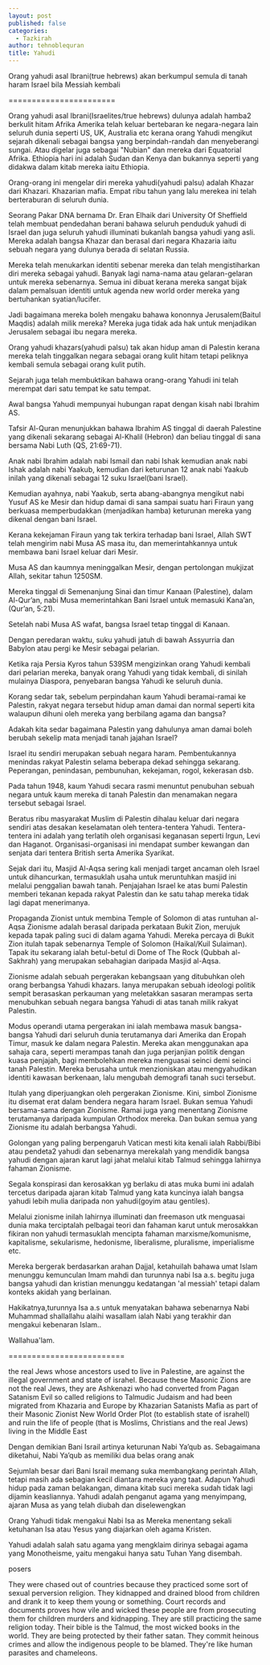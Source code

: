 ```yaml
---
layout: post
published: false
categories:
  - Tazkirah
author: tehnoblequran
title: Yahudi
---
```



Orang yahudi asal Ibrani(true hebrews) akan berkumpul semula di tanah haram Israel bila Messiah kembali 

=======================

Orang yahudi asal Ibrani(Israelites/true hebrews) dulunya adalah hamba2 berkulit hitam Afrika Amerika telah keluar bertebaran ke negara-negara lain seluruh dunia seperti US, UK, Australia etc kerana orang Yahudi mengikut sejarah dikenali sebagai bangsa yang berpindah-randah dan menyeberangi sungai. Atau digelar juga sebagai "Nubian" dan mereka dari Equatorial Afrika. Ethiopia hari ini adalah Sudan dan Kenya dan bukannya seperti yang didakwa dalam kitab mereka iaitu Ethiopia. 

Orang-orang ini mengelar diri mereka yahudi(yahudi palsu) adalah Khazar dari Khazari. Khazarian mafia. Empat ribu tahun yang lalu merekea ini telah berteraburan di seluruh dunia. 

Seorang Pakar DNA bernama Dr. Eran Elhaik dari University Of Sheffield telah membuat pendedahan berani bahawa seluruh penduduk yahudi di Israel dan juga seluruh yahudi illuminati bukanlah bangsa yahudi yang asli. Mereka adalah bangsa Khazar dan berasal dari negara Khazaria iaitu sebuah negara yang dulunya berada di selatan Russia.

Mereka telah menukarkan identiti sebenar mereka dan telah mengistiharkan diri mereka sebagai yahudi. Banyak lagi nama-nama atau gelaran-gelaran untuk mereka sebenarnya. Semua ini dibuat kerana mereka sangat bijak dalam pemalsuan identiti untuk agenda new world order mereka yang bertuhankan syatian/lucifer.

Jadi bagaimana mereka boleh mengaku bahawa kononnya Jerusalem(Baitul Maqdis) adalah milik mereka? Mereka juga tidak ada hak untuk menjadikan Jerusalem sebagai ibu negara mereka.   

Orang yahudi khazars(yahudi palsu) tak akan hidup aman di Palestin kerana mereka telah tinggalkan negara sebagai orang kulit hitam tetapi peliknya kembali semula sebagai orang kulit putih.

Sejarah juga telah membuktikan bahawa orang-orang Yahudi ini telah merempat dari satu tempat ke satu tempat.

Awal bangsa Yahudi mempunyai hubungan rapat dengan kisah nabi Ibrahim AS.

Tafsir Al-Quran menunjukkan bahawa Ibrahim AS tinggal di daerah Palestine yang dikenali sekarang sebagai Al-Khalil (Hebron) dan beliau tinggal di sana bersama Nabi Luth (QS, 21:69-71).

Anak nabi Ibrahim adalah nabi Ismail dan nabi Ishak kemudian anak nabi Ishak adalah nabi Yaakub, kemudian dari keturunan 12 anak nabi Yaakub inilah yang dikenali sebagai 12 suku Israel(bani Israel).

Kemudian ayahnya, nabi Yaakub, serta abang-abangnya mengikut nabi Yusuf AS ke Mesir dan hidup damai di sana sampai suatu hari Firaun yang berkuasa memperbudakkan (menjadikan hamba) keturunan mereka yang dikenal dengan bani Israel.

Kerana kekejaman Firaun yang tak terkira terhadap bani Israel, Allah SWT telah mengirim nabi Musa AS masa itu, dan memerintahkannya untuk membawa bani Israel keluar dari Mesir.

Musa AS dan kaumnya meninggalkan Mesir, dengan pertolongan mukjizat Allah, sekitar tahun 1250SM.

Mereka tinggal di Semenanjung Sinai dan timur Kanaan (Palestine), dalam Al-Qur’an, nabi Musa memerintahkan Bani Israel untuk memasuki Kana’an, (Qur’an, 5:21).

Setelah nabi Musa AS wafat, bangsa Israel tetap tinggal di Kanaan. 

Dengan peredaran waktu, suku yahudi jatuh di bawah Assyurria dan Babylon atau pergi ke Mesir sebagai pelarian.

Ketika raja Persia Kyros tahun 539SM mengizinkan orang Yahudi kembali dari pelarian mereka, banyak orang Yahudi yang tidak kembali, di sinilah mulainya Diaspora, penyebaran bangsa Yahudi ke seluruh dunia.

Korang sedar tak, sebelum perpindahan kaum Yahudi beramai-ramai ke Palestin, rakyat negara tersebut hidup aman damai dan normal seperti kita walaupun dihuni oleh mereka yang berbilang agama dan bangsa?

Adakah kita sedar bagaimana Palestin yang dahulunya aman damai boleh berubah sekelip mata menjadi tanah jajahan Israel?

Israel itu sendiri merupakan sebuah negara haram. Pembentukannya menindas rakyat Palestin selama beberapa dekad sehingga sekarang. Peperangan, penindasan, pembunuhan, kekejaman, rogol, kekerasan dsb.

Pada tahun 1948, kaum Yahudi secara rasmi menuntut penubuhan sebuah negara untuk kaum mereka di tanah Palestin dan menamakan negara tersebut sebagai Israel. 

Beratus ribu masyarakat Muslim di Palestin dihalau keluar dari negara sendiri atas desakan keselamatan oleh tentera-tentera Yahudi. Tentera-tentera ini adalah yang terlatih oleh organisasi keganasan seperti Irgun, Levi dan Haganot. Organisasi-organisasi ini mendapat sumber kewangan dan senjata dari tentera British serta Amerika Syarikat. 

Sejak dari itu, Masjid Al-Aqsa sering kali menjadi target ancaman oleh Israel untuk dihancurkan, termasuklah usaha untuk meruntuhkan masjid ini melalui penggalian bawah tanah. Penjajahan Israel ke atas bumi Palestin memberi tekanan kepada rakyat Palestin dan ke satu tahap mereka tidak lagi dapat menerimanya.

Propaganda Zionist untuk membina Temple of Solomon di atas runtuhan al-Aqsa Zionisme adalah berasal daripada perkataan Bukit Zion, merujuk kepada tapak paling suci di dalam agama Yahudi. Mereka percaya di Bukit Zion itulah tapak sebenarnya Temple of Solomon (Haikal/Kuil Sulaiman). Tapak itu sekarang ialah betul-betul di Dome of The Rock (Qubbah al-Sakhrah) yang merupakan sebahagian daripada Masjid al-Aqsa.

Zionisme adalah sebuah pergerakan kebangsaan yang ditubuhkan oleh orang berbangsa Yahudi khazars. Ianya merupakan sebuah ideologi politik sempit berasaskan perkauman yang meletakkan sasaran merampas serta menubuhkan sebuah negara bangsa Yahudi di atas tanah milik rakyat Palestin. 

Modus operandi utama pergerakan ini ialah membawa masuk bangsa-bangsa Yahudi dari seluruh dunia terutamanya dari Amerika dan Eropah Timur, masuk ke dalam negara Palestin. Mereka akan menggunakan apa sahaja cara, seperti merampas tanah dan juga perjanjian politik dengan kuasa penjajah, bagi membolehkan mereka menguasai seinci demi seinci tanah Palestin. Mereka berusaha untuk menzioniskan atau mengyahudikan identiti kawasan berkenaan, lalu mengubah demografi tanah suci tersebut.

Itulah yang diperjuangkan oleh pergerakan Zionisme. Kini, simbol Zionisme itu disemat erat dalam bendera negara haram Israel. Bukan semua Yahudi bersama-sama dengan Zionisme. Ramai juga yang menentang Zionisme terutamanya daripada kumpulan Orthodox mereka. Dan bukan semua yang Zionisme itu adalah berbangsa Yahudi.

Golongan yang paling berpengaruh Vatican mesti kita kenali ialah Rabbi/Bibi atau pendeta2 yahudi dan sebenarnya merekalah yang mendidik bangsa yahudi dengan ajaran karut lagi jahat melalui kitab Talmud sehingga lahirnya fahaman Zionisme.

Segala konspirasi dan kerosakkan yg berlaku di atas muka bumi ini adalah tercetus daripada ajaran kitab Talmud yang kata kuncinya ialah bangsa yahudi lebih mulia daripada non yahudi(goyim atau gentiles).

Melalui zionisme inilah lahirnya illuminati dan freemason utk menguasai dunia maka terciptalah pelbagai teori dan fahaman karut untuk merosakkan fikiran non yahudi termasuklah mencipta fahaman marxisme/komunisme, kapitalisme, sekularisme, hedonisme, liberalisme, pluralisme, imperialisme etc.

Mereka bergerak berdasarkan arahan Dajjal, ketahuilah bahawa umat Islam menunggu kemunculan Imam mahdi dan turunnya nabi Isa a.s. begitu juga bangsa yahudi dan kristian menunggu kedatangan 'al messiah' tetapi dalam konteks akidah yang berlainan.

Hakikatnya,turunnya Isa a.s untuk menyatakan bahawa sebenarnya Nabi Muhammad shallallahu alaihi wasallam ialah Nabi yang terakhir dan mengakui kebenaran Islam.. 




Wallahua'lam.

=========================


the real Jews whose ancestors used to live in Palestine, are against the illegal government and state of israhel. Because these Masonic Zions are not the real Jews, they are Ashkenazi who had converted from Pagan Satanism Evil so called religions to Talmudic Judaism and had been migrated from Khazaria and Europe by Khazarian Satanists Mafia as part of their Masonic Zionist New World Order Plot (to establish state of israhell) and ruin the life of people (that is Moslims, Christians and the real Jews) living in the Middle East


 
 








Dengan demikian Bani Israil artinya keturunan Nabi Ya’qub as. Sebagaimana diketahui, Nabi Ya’qub as memiliki dua belas orang anak


Sejumlah besar dari Bani Israil memang suka membangkang perintah Allah, tetapi masih ada sebagian kecil diantara mereka yang taat. Adapun Yahudi hidup pada zaman belakangan, dimana kitab suci mereka sudah tidak lagi dijamin keasliannya. Yahudi adalah penganut agama yang menyimpang, ajaran Musa as yang telah diubah dan diselewengkan



 Orang Yahudi tidak mengakui Nabi Isa as Mereka menentang sekali ketuhanan Isa atau Yesus yang diajarkan oleh agama Kristen.
 
 Yahudi adalah salah satu agama yang mengklaim dirinya sebagai agama yang Monotheisme, yaitu mengakui hanya satu Tuhan Yang disembah.
 
 
 posers

They were chased out of countries because they practiced some sort of sexual perversion religion. They kidnapped and drained blood from children and drank it to keep them young or something. Court records and documents proves how vile and wicked these people are from prosecuting them for children murders and kidnapping. They are still practicing the same religion today. Their bible is the Talmud, the most wicked books in the world. They are being protected by their father satan. They commit heinous crimes and allow the indigenous people to be blamed. They're like human parasites and chameleons.

